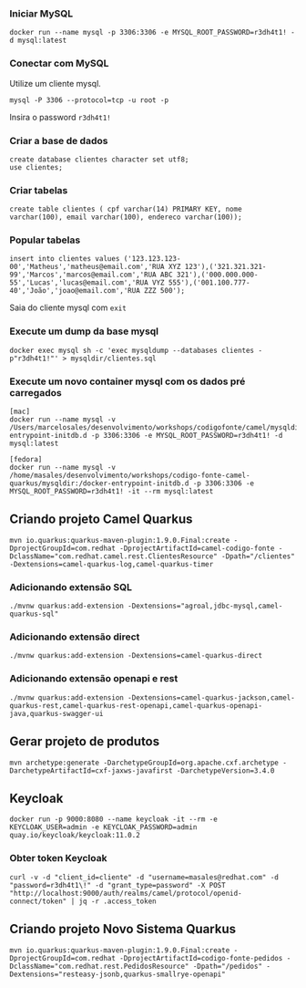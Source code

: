 ### Iniciar MySQL
```
docker run --name mysql -p 3306:3306 -e MYSQL_ROOT_PASSWORD=r3dh4t1! -d mysql:latest
```

### Conectar com MySQL
Utilize um cliente mysql.

```
mysql -P 3306 --protocol=tcp -u root -p
```
Insira o password `r3dh4t1!`

### Criar a base de dados
```
create database clientes character set utf8;
use clientes;
```

### Criar tabelas
```
create table clientes ( cpf varchar(14) PRIMARY KEY, nome varchar(100), email varchar(100), endereco varchar(100));
```

### Popular tabelas
```
insert into clientes values ('123.123.123-00','Matheus','matheus@email.com','RUA XYZ 123'),('321.321.321-99','Marcos','marcos@email.com','RUA ABC 321'),('000.000.000-55','Lucas','lucas@email.com','RUA VYZ 555'),('001.100.777-40','João','joao@email.com','RUA ZZZ 500');
```

Saia do cliente mysql com `exit`

### Execute um dump da base mysql
```
docker exec mysql sh -c 'exec mysqldump --databases clientes -p"r3dh4t1!"' > mysqldir/clientes.sql
```

### Execute um novo container mysql com os dados pré carregados
```
[mac]
docker run --name mysql -v /Users/marcelosales/desenvolvimento/workshops/codigofonte/camel/mysqldir:/docker-entrypoint-initdb.d -p 3306:3306 -e MYSQL_ROOT_PASSWORD=r3dh4t1! -d mysql:latest

[fedora]
docker run --name mysql -v /home/masales/desenvolvimento/workshops/codigo-fonte-camel-quarkus/mysqldir:/docker-entrypoint-initdb.d -p 3306:3306 -e MYSQL_ROOT_PASSWORD=r3dh4t1! -it --rm mysql:latest

```

## Criando projeto Camel Quarkus
```
mvn io.quarkus:quarkus-maven-plugin:1.9.0.Final:create -DprojectGroupId=com.redhat -DprojectArtifactId=camel-codigo-fonte -DclassName="com.redhat.camel.rest.ClientesResource" -Dpath="/clientes" -Dextensions=camel-quarkus-log,camel-quarkus-timer
```

### Adicionando extensão SQL
```
./mvnw quarkus:add-extension -Dextensions="agroal,jdbc-mysql,camel-quarkus-sql"
```

### Adicionando extensão direct
```
./mvnw quarkus:add-extension -Dextensions=camel-quarkus-direct
```
### Adicionando extensão openapi e rest
```
./mvnw quarkus:add-extension -Dextensions=camel-quarkus-jackson,camel-quarkus-rest,camel-quarkus-rest-openapi,camel-quarkus-openapi-java,quarkus-swagger-ui
```

## Gerar projeto de produtos
```
mvn archetype:generate -DarchetypeGroupId=org.apache.cxf.archetype -DarchetypeArtifactId=cxf-jaxws-javafirst -DarchetypeVersion=3.4.0
```
## Keycloak
```
docker run -p 9000:8080 --name keycloak -it --rm -e KEYCLOAK_USER=admin -e KEYCLOAK_PASSWORD=admin quay.io/keycloak/keycloak:11.0.2
```

### Obter token Keycloak
```
curl -v -d "client_id=cliente" -d "username=masales@redhat.com" -d "password=r3dh4t1\!" -d "grant_type=password" -X POST "http://localhost:9000/auth/realms/camel/protocol/openid-connect/token" | jq -r .access_token
```

## Criando projeto Novo Sistema Quarkus
```
mvn io.quarkus:quarkus-maven-plugin:1.9.0.Final:create -DprojectGroupId=com.redhat -DprojectArtifactId=codigo-fonte-pedidos -DclassName="com.redhat.rest.PedidosResource" -Dpath="/pedidos" -Dextensions="resteasy-jsonb,quarkus-smallrye-openapi"
```